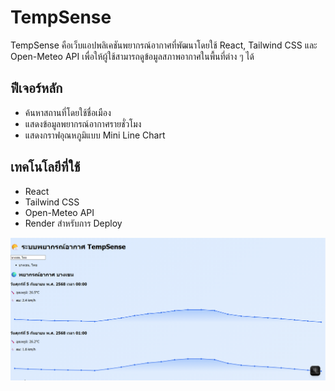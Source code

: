 # TempSense

TempSense คือเว็บแอปพลิเคชันพยากรณ์อากาศที่พัฒนาโดยใช้ React, Tailwind CSS และ Open-Meteo API เพื่อให้ผู้ใช้สามารถดูข้อมูลสภาพอากาศในพื้นที่ต่าง ๆ ได้

## ฟีเจอร์หลัก

- ค้นหาสถานที่โดยใช้ชื่อเมือง
- แสดงข้อมูลพยากรณ์อากาศรายชั่วโมง
- แสดงกราฟอุณหภูมิแบบ Mini Line Chart

## เทคโนโลยีที่ใช้

- React
- Tailwind CSS
- Open-Meteo API
- Render สำหรับการ Deploy

![alt text](image.png)